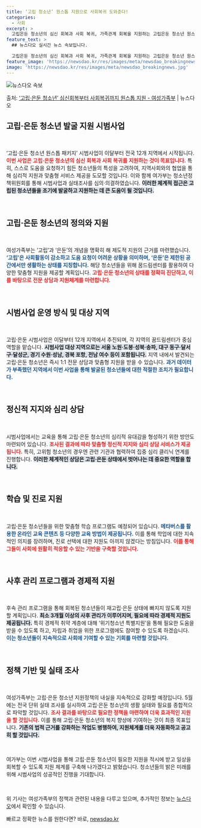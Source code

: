 ```yaml
---
title: ‘고립 청소년’ 원스톱 지원으로 사회복귀 도와준다!
categories:
  - 사회
excerpt: >
  고립은둔 청소년의 심신 회복과 사회 복귀, 가족관계 회복을 지원하는 고립은둔 청소년 원스톱 패키지 시범사업이…
feature_text: >
  ## 뉴스다오 실시간 뉴스 속보입니다.

  고립은둔 청소년의 심신 회복과 사회 복귀, 가족관계 회복을 지원하는 고립은둔 청소년 원스톱 패키지 시범사업이…
feature_image: 'https://newsdao.kr/res/images/meta/newsdao_breakingnews.jpg'
image: 'https://newsdao.kr/res/images/meta/newsdao_breakingnews.jpg'
---
```


![뉴스다오 속보](https://newsdao.kr/res/images/meta/newsdao_breakingnews.jpg)

<p>출처: <a href="https://newsdao.kr/3281" rel="dofollow">‘고립·은둔 청소년’ 심신회복부터 사회복귀까지 원스톱 지원 - 여성가족부</a> | 뉴스다오</p>

<h2 data-ke-size="size26">고립·은둔 청소년 발굴 지원 시범사업</h2>

<p data-ke-size="size16">&nbsp;</p>

‘고립·은둔 청소년 원스톱 패키지’ 시범사업이 이달부터 전국 12개 지역에서 시작됩니다. <b><span style="color: #ee2323;">이번 사업은 고립·은둔 청소년의 심신 회복과 사회 복귀를 지원하는 것이 목표입니다.</span></b> 특히, 스스로 도움을 요청하기 힘든 청소년들의 특성을 고려하여, 지역사회와의 협업을 통해 심리적 지원과 맞춤형 서비스 제공을 도모할 것입니다. 이와 함께 여가부는 청소년정책위원회를 통해 시범사업과 실태조사를 심의·의결하였습니다. <b><span style="background-color: #21538527;">이러한 체계적 접근은 고립된 청소년들을 조기에 발굴하고 지원하는 데 큰 도움이 될 것입니다.</span></b>

<p data-ke-size="size16">&nbsp;</p>

<h2 data-ke-size="size26">고립·은둔 청소년의 정의와 지원</h2>

<p data-ke-size="size16">&nbsp;</p>

여성가족부는 ‘고립’과 ‘은둔’의 개념을 명확히 해 제도적 지원의 근거를 마련했습니다. <b><span style="color: #1a5490;">‘고립’은 사회활동이 감소하고 도움 요청이 어려운 상황을 의미하며, ‘은둔’은 제한된 공간에서만 생활하는 상태를 지칭합니다.</span></b> 해당 청소년들을 위해 꿈드림센터를 활용하여 다양한 맞춤형 지원을 제공할 계획입니다. <b><span style="color: #ee2323;">고립·은둔 청소년의 상태를 정확히 진단하고, 이를 바탕으로 전문 상담과 지원체계를 마련합니다.</span></b>

<p data-ke-size="size16">&nbsp;</p>

<h2 data-ke-size="size26">시범사업 운영 방식 및 대상 지역</h2>

<p data-ke-size="size16">&nbsp;</p>

고립·은둔 시범사업은 이달부터 12개 지역에서 추진되며, 각 지역의 꿈드림센터가 중심 역할을 맡습니다. <b><span style="background-color: #21538527;">시범사업 대상 지역으로는 서울 노원·도봉·성북·송파, 대구 동구·달서구·달성군, 경기 수원·성남, 경북 포항, 전남 여수 등이 포함됩니다.</span></b> 지역 내에서 발견되는 고립·은둔 청소년은 즉시 1:1 전문 상담과 맞춤형 지원을 받을 수 있습니다. <b><span style="color: #1a5490;">과거 데이터가 부족했던 지역에서 이번 사업을 통해 발굴된 청소년들에 대한 적절한 조치가 필요합니다.</span></b>

<p data-ke-size="size16">&nbsp;</p>

<h2 data-ke-size="size26">정신적 지지와 심리 상담</h2>

<p data-ke-size="size16">&nbsp;</p>

시범사업에서는 교육을 통해 고립·은둔 청소년의 심리적 유대감을 형성하기 위한 방안도 마련되어 있습니다. <b><span style="color: #ee2323;">조사된 결과에 따라 맞춤형 정신적 지지와 심리 상담 서비스가 제공됩니다.</span></b> 특히, 고위험 청소년의 경우엔 관련 기관과 협력하여 집중 심리 클리닉 연계를 진행합니다. <b><span style="background-color: #21538527;">이러한 체계적인 상담은 고립·은둔 상태에서 벗어나는 데 중요한 역할을 합니다.</span></b>

<p data-ke-size="size16">&nbsp;</p>

<h2 data-ke-size="size26">학습 및 진로 지원</h2>

<p data-ke-size="size16">&nbsp;</p>

고립·은둔 청소년들을 위한 맞춤형 학습 프로그램도 예정되어 있습니다. <b><span style="color: #1a5490;">메타버스를 활용한 온라인 교육 콘텐츠 등 다양한 교육 방법이 제공됩니다.</span></b> 이를 통해 학업에 대한 지속적인 의지를 장려하며, 진로 선택에 대한 지원도 아끼지 않겠다는 방침입니다. <b><span style="color: #ee2323;">이를 통해 그들이 사회에 원활히 적응할 수 있는 기반을 구축할 것입니다.</span></b>

<p data-ke-size="size16">&nbsp;</p>

<h2 data-ke-size="size26">사후 관리 프로그램과 경제적 지원</h2>

<p data-ke-size="size16">&nbsp;</p>

후속 관리 프로그램을 통해 회복된 청소년들이 재고립·은둔 상태에 빠지지 않도록 지원할 계획입니다. <b><span style="background-color: #21538527;">최소 3개월 이상의 사후 관리가 이루어지며, 필요에 따라 경제적 지원도 제공됩니다.</span></b> 특히 경제적 취약 계층에 대해 ‘위기청소년 특별지원’을 통해 필요한 도움을 받을 수 있도록 하고, 자립과 취업을 위한 프로그램에도 참여할 수 있도록 하겠습니다. <b><span style="color: #1a5490;">이는 청소년들이 지속적으로 사회에 기여할 수 있는 기회를 마련할 것입니다.</span></b>

<p data-ke-size="size16">&nbsp;</p>

<h2 data-ke-size="size26">정책 기반 및 실태 조사</h2>

<p data-ke-size="size16">&nbsp;</p>

여성가족부는 고립·은둔 청소년 지원정책의 내실을 지속적으로 강화할 예정입니다. 5월에는 전국 단위 실태 조사를 실시하여 고립·은둔 청소년의 생활 실태와 필요를 종합적으로 파악할 것입니다. <b><span style="color: #ee2323;">조사 결과를 바탕으로 필요한 정책을 마련하여 더욱 효과적인 지원을 할 것입니다.</span></b> 이를 통해 고립·은둔 청소년의 복지 향상에 기여하는 것이 최종 목표입니다. <b><span style="background-color: #21538527;">기존의 법적 근거를 강화하는 작업도 병행하여, 지원체계를 더욱 자동화하고 공고히 할 것입니다.</span></b>

<p data-ke-size="size16">&nbsp;</p>

여가부는 이번 시범사업을 통해 고립·은둔 청소년이 필요한 지원을 적시에 받고 일상을 회복할 수 있도록 지원 체계를 구축해 나가겠다고 밝혔습니다. 청소년들의 밝은 미래를 위해 시범사업의 성공적인 진행을 기대합니다. 

<p data-ke-size="size16">&nbsp;</p>

위 기사는 여성가족부의 정책과 관련된 내용을 다루고 있으며, 추가적인 정보는 [뉴스다오](https://newsdao.kr/3281)에서 확인할 수 있습니다. 

빠르고 정확한 뉴스를 원한다면? 바로, <a href="https://newsdao.kr" rel="dofollow">newsdao.kr</a>


